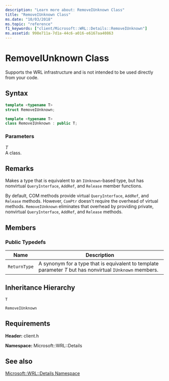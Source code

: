 ```yaml
---
description: "Learn more about: RemoveIUnknown Class"
title: "RemoveIUnknown Class"
ms.date: "10/03/2018"
ms.topic: "reference"
f1_keywords: ["client/Microsoft::WRL::Details::RemoveIUnknown"]
ms.assetid: 998e711a-7d1a-44c6-a016-e6167aa40863
---
```

# RemoveIUnknown Class

Supports the WRL infrastructure and is not intended to be used directly from your code.

## Syntax

```cpp
template <typename T>
struct RemoveIUnknown;

template <typename T>
class RemoveIUnknown : public T;
```

### Parameters

*T*<br/>
A class.

## Remarks

Makes a type that is equivalent to an `IUnknown`-based type, but has  nonvirtual `QueryInterface`, `AddRef`, and `Release` member functions.

By default, COM methods provide virtual `QueryInterface`, `AddRef`, and `Release` methods. However, `ComPtr` doesn't require the overhead of virtual methods. `RemoveIUnknown` eliminates that overhead by providing private, nonvirtual `QueryInterface`, `AddRef`, and `Release` methods.

## Members

### Public Typedefs

|Name|Description|
|----------|-----------------|
|`ReturnType`|A synonym for a type that is equivalent to template parameter *T* but has nonvirtual `IUnknown` members.|

## Inheritance Hierarchy

`T`

`RemoveIUnknown`

## Requirements

**Header:** client.h

**Namespace:** Microsoft::WRL::Details

## See also

[Microsoft::WRL::Details Namespace](microsoft-wrl-details-namespace.md)
